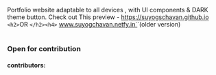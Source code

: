 Portfolio website adaptable to all devices , with UI components &amp; DARK theme button.
Check out This preview - https://suyogschavan.github.io `<h2>`OR `</h2><h4>` www.suyogchavan.netfy.in`</h4>`(older version)

<h1 --------------------------------------------/>
<h3>Open for contribution</h3>
<h4>  contributors:   <h4>
<h1 --------------------------------------------/>
